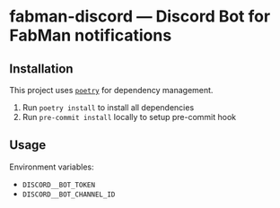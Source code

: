 # fabman-discord — Discord Bot for FabMan notifications

## Installation

This project uses [`poetry`](https://python-poetry.org/) for dependency management.

1. Run `poetry install` to install all dependencies
2. Run `pre-commit install` locally to setup pre-commit hook

## Usage

Environment variables:

- `DISCORD__BOT_TOKEN`
- `DISCORD__BOT_CHANNEL_ID`

